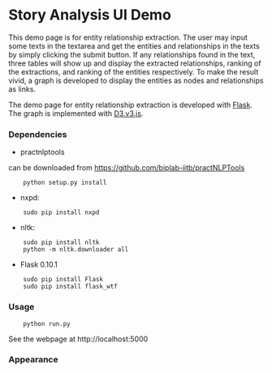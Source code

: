 Story Analysis UI Demo
=======

This demo page is for entity relationship extraction. The user may input some texts in the textarea and get 
the entities and relationships in the texts by simply clicking the submit button. If any relationships found 
in the text, three tables will show up and display the extracted relationships, ranking of the extractions, 
and ranking of the entities respectively. To make the result vivid, a graph is developed to display the 
entities as nodes and relationships as links.     

The demo page for entity relationship extraction is developed with [Flask](http://flask.pocoo.org/docs/0.12/).  
The graph is implemented with [D3.v3.js](https://d3js.org/).

### Dependencies
* practnlptools 

can be downloaded from https://github.com/biplab-iitb/practNLPTools
```
	python setup.py install
```
* nxpd: 	
```
	sudo pip install nxpd
```
* nltk: 	
```
	sudo pip install nltk
	python -m nltk.downloader all
```
* Flask 0.10.1 
```
	sudo pip install Flask
	sudo pip install flask_wtf
```



### Usage
```
	python run.py
```
See the webpage at http://localhost:5000


### Appearance
